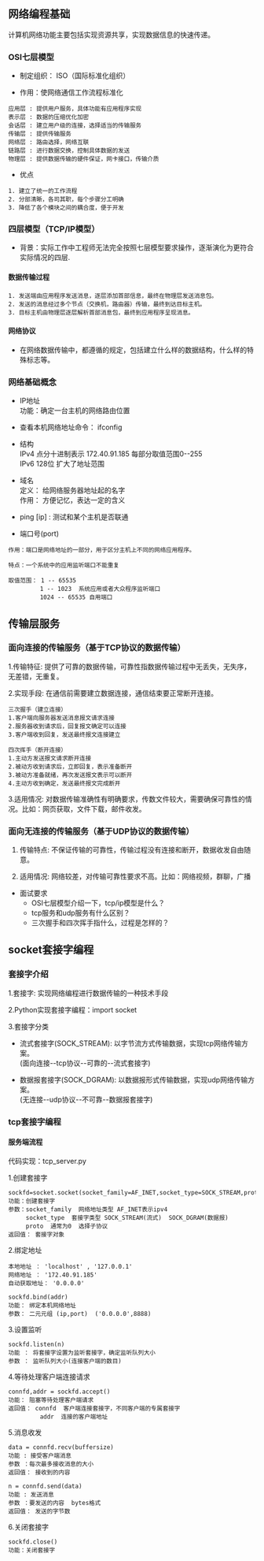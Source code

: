 ## 网络编程基础

计算机网络功能主要包括实现资源共享，实现数据信息的快速传递。
	
### OSI七层模型
	   
* 制定组织： ISO（国际标准化组织）

* 作用：使网络通信工作流程标准化  
```
应用层 : 提供用户服务，具体功能有应用程序实现  
表示层 : 数据的压缩优化加密  
会话层 : 建立用户级的连接，选择适当的传输服务  
传输层 : 提供传输服务   
网络层 : 路由选择，网络互联   
链路层 : 进行数据交换，控制具体数据的发送  
物理层 : 提供数据传输的硬件保证，网卡接口，传输介质
```

* 优点 
```
1. 建立了统一的工作流程
2. 分部清晰，各司其职，每个步骤分工明确
3. 降低了各个模块之间的耦合度，便于开发
```

### 四层模型（TCP/IP模型）

* 背景：实际工作中工程师无法完全按照七层模型要求操作，逐渐演化为更符合实际情况的四层.

#### 数据传输过程
``` 
1. 发送端由应用程序发送消息，逐层添加首部信息，最终在物理层发送消息包。
2. 发送的消息经过多个节点（交换机，路由器）传输，最终到达目标主机。
3. 目标主机由物理层逐层解析首部消息包，最终到应用程序呈现消息。
```

#### 网络协议
	   
* 在网络数据传输中，都遵循的规定，包括建立什么样的数据结构，什么样的特殊标志等。

### 网络基础概念
		 
* IP地址  
  功能：确定一台主机的网络路由位置

* 查看本机网络地址命令： ifconfig

* 结构  
  IPv4  点分十进制表示 172.40.91.185 每部分取值范围0--255  
  IPv6  128位 扩大了地址范围
							
* 域名  
  定义： 给网络服务器地址起的名字  
  作用： 方便记忆，表达一定的含义

* ping [ip] : 测试和某个主机是否联通
		
* 端口号(port)
```  
作用：端口是网络地址的一部分，用于区分主机上不同的网络应用程序。  

特点：一个系统中的应用监听端口不能重复  

取值范围： 1 -- 65535  
         1 -- 1023  系统应用或者大众程序监听端口  
         1024 -- 65535 自用端口
```  

## 传输层服务

### 面向连接的传输服务（基于TCP协议的数据传输）

1.传输特征: 提供了可靠的数据传输，可靠性指数据传输过程中无丢失，无失序，无差错，无重复。
      
2.实现手段: 在通信前需要建立数据连接，通信结束要正常断开连接。
```
三次握手（建立连接）
1.客户端向服务器发送消息报文请求连接
2.服务器收到请求后，回复报文确定可以连接
3.客户端收到回复，发送最终报文连接建立
				
四次挥手（断开连接）
1.主动方发送报文请求断开连接
2.被动方收到请求后，立即回复，表示准备断开
3.被动方准备就绪，再次发送报文表示可以断开
4.主动方收到确定，发送最终报文完成断开
```

3.适用情况: 对数据传输准确性有明确要求，传数文件较大，需要确保可靠性的情况。比如：网页获取，文件下载，邮件收发。

### 面向无连接的传输服务（基于UDP协议的数据传输）

1. 传输特点: 不保证传输的可靠性，传输过程没有连接和断开，数据收发自由随意。

2. 适用情况: 网络较差，对传输可靠性要求不高。比如：网络视频，群聊，广播

* 面试要求
  * OSI七层模型介绍一下，tcp/ip模型是什么？
  * tcp服务和udp服务有什么区别？
  * 三次握手和四次挥手指什么，过程是怎样的？

## socket套接字编程

### 套接字介绍

1.套接字: 实现网络编程进行数据传输的一种技术手段

2.Python实现套接字编程：import socket

3.套接字分类
 * 流式套接字(SOCK_STREAM): 以字节流方式传输数据，实现tcp网络传输方案。  
   (面向连接--tcp协议--可靠的--流式套接字)

 * 数据报套接字(SOCK_DGRAM): 以数据报形式传输数据，实现udp网络传输方案。  
   (无连接--udp协议--不可靠--数据报套接字)

### tcp套接字编程

#### 服务端流程

代码实现：tcp_server.py

1.创建套接字

```
sockfd=socket.socket(socket_family=AF_INET,socket_type=SOCK_STREAM,proto=0)
功能：创建套接字
参数：socket_family  网络地址类型 AF_INET表示ipv4
	 socket_type  套接字类型 SOCK_STREAM(流式)  SOCK_DGRAM(数据报)
	 proto  通常为0  选择子协议
返回值： 套接字对象
```

2.绑定地址

```
本地地址 ： 'localhost' , '127.0.0.1'
网络地址 ： '172.40.91.185'
自动获取地址： '0.0.0.0'

sockfd.bind(addr)
功能： 绑定本机网络地址
参数： 二元元组 (ip,port)  ('0.0.0.0',8888)
```

3.设置监听

```
sockfd.listen(n)
功能 ： 将套接字设置为监听套接字，确定监听队列大小
参数 ： 监听队列大小(连接客户端的数目)
```

4.等待处理客户端连接请求

```
connfd,addr = sockfd.accept()
功能： 阻塞等待处理客户端请求
返回值： connfd  客户端连接套接字，不同客户端的专属套接字
         addr  连接的客户端地址
```

5.消息收发

```
data = connfd.recv(buffersize)
功能 : 接受客户端消息
参数 ：每次最多接收消息的大小
返回值： 接收到的内容

n = connfd.send(data)
功能 : 发送消息
参数 ：要发送的内容  bytes格式
返回值： 发送的字节数
```
			
6.关闭套接字

```
sockfd.close()
功能：关闭套接字
```